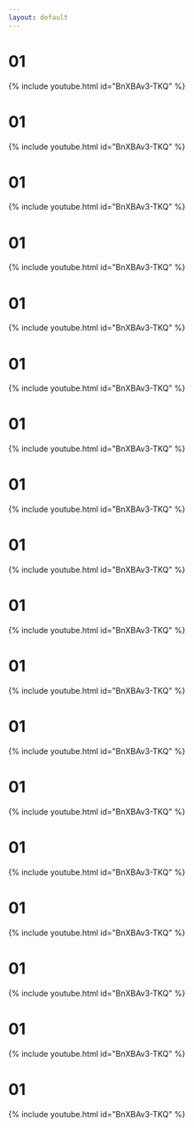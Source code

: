 ```yaml
---
layout: default
---
```


# 01
{% include youtube.html id="BnXBAv3-TKQ" %}

# 01
{% include youtube.html id="BnXBAv3-TKQ" %}

# 01
{% include youtube.html id="BnXBAv3-TKQ" %}

# 01
{% include youtube.html id="BnXBAv3-TKQ" %}

# 01
{% include youtube.html id="BnXBAv3-TKQ" %}

# 01
{% include youtube.html id="BnXBAv3-TKQ" %}

# 01
{% include youtube.html id="BnXBAv3-TKQ" %}

# 01
{% include youtube.html id="BnXBAv3-TKQ" %}

# 01
{% include youtube.html id="BnXBAv3-TKQ" %}

# 01
{% include youtube.html id="BnXBAv3-TKQ" %}

# 01
{% include youtube.html id="BnXBAv3-TKQ" %}

# 01
{% include youtube.html id="BnXBAv3-TKQ" %}

# 01
{% include youtube.html id="BnXBAv3-TKQ" %}

# 01
{% include youtube.html id="BnXBAv3-TKQ" %}

# 01
{% include youtube.html id="BnXBAv3-TKQ" %}

# 01
{% include youtube.html id="BnXBAv3-TKQ" %}

# 01
{% include youtube.html id="BnXBAv3-TKQ" %}

# 01
{% include youtube.html id="BnXBAv3-TKQ" %}
